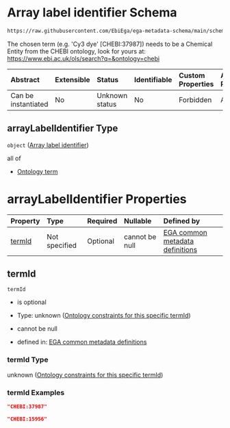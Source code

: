 # Array label identifier Schema

```txt
https://raw.githubusercontent.com/EbiEga/ega-metadata-schema/main/schemas/EGA.common-definitions.json#/definitions/arrayLabel/properties/arrayLabelIdentifier
```

The chosen term (e.g. 'Cy3 dye' \[CHEBI:37987]) needs to be a Chemical Entity from the CHEBI ontology, look for yours at: <https://www.ebi.ac.uk/ols/search?q=&ontology=chebi>

| Abstract            | Extensible | Status         | Identifiable | Custom Properties | Additional Properties | Access Restrictions | Defined In                                                                                           |
| :------------------ | :--------- | :------------- | :----------- | :---------------- | :-------------------- | :------------------ | :--------------------------------------------------------------------------------------------------- |
| Can be instantiated | No         | Unknown status | No           | Forbidden         | Allowed               | none                | [EGA.common-definitions.json\*](../../../schemas/EGA.common-definitions.json "open original schema") |

## arrayLabelIdentifier Type

`object` ([Array label identifier](ega-4-definitions-repeatable-arraylabel-node-properties-array-label-identifier.md))

all of

*   [Ontology term](ega-4-definitions-ontology-term.md "check type definition")

# arrayLabelIdentifier Properties

| Property          | Type          | Required | Nullable       | Defined by                                                                                                                                                                                                                                                                                                                                                      |
| :---------------- | :------------ | :------- | :------------- | :-------------------------------------------------------------------------------------------------------------------------------------------------------------------------------------------------------------------------------------------------------------------------------------------------------------------------------------------------------------- |
| [termId](#termid) | Not specified | Optional | cannot be null | [EGA common metadata definitions](ega-4-definitions-repeatable-arraylabel-node-properties-array-label-identifier-properties-ontology-constraints-for-this-specific-termid.md "https://raw.githubusercontent.com/EbiEga/ega-metadata-schema/main/schemas/EGA.common-definitions.json#/definitions/arrayLabel/properties/arrayLabelIdentifier/properties/termId") |

## termId



`termId`

*   is optional

*   Type: unknown ([Ontology constraints for this specific termId](ega-4-definitions-repeatable-arraylabel-node-properties-array-label-identifier-properties-ontology-constraints-for-this-specific-termid.md))

*   cannot be null

*   defined in: [EGA common metadata definitions](ega-4-definitions-repeatable-arraylabel-node-properties-array-label-identifier-properties-ontology-constraints-for-this-specific-termid.md "https://raw.githubusercontent.com/EbiEga/ega-metadata-schema/main/schemas/EGA.common-definitions.json#/definitions/arrayLabel/properties/arrayLabelIdentifier/properties/termId")

### termId Type

unknown ([Ontology constraints for this specific termId](ega-4-definitions-repeatable-arraylabel-node-properties-array-label-identifier-properties-ontology-constraints-for-this-specific-termid.md))

### termId Examples

```json
"CHEBI:37987"
```

```json
"CHEBI:15956"
```
